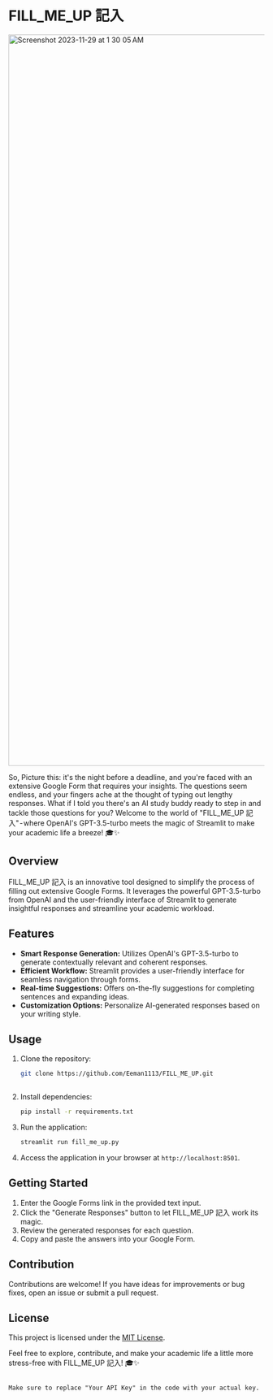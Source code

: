 # FILL_ME_UP 記入
<img width="1440" align="centre" alt="Screenshot 2023-11-29 at 1 30 05 AM" src="https://github.com/Eeman1113/FILL_ME_UP/assets/54275491/6bb49ce6-65d7-49e4-97fe-d5bf0bec3c5a">

So, Picture this: it's the night before a deadline, and you're faced with an extensive Google Form that requires your insights. The questions seem endless, and your fingers ache at the thought of typing out lengthy responses. What if I told you there's an AI study buddy ready to step in and tackle those questions for you? Welcome to the world of "FILL_ME_UP 記入" - where OpenAI's GPT-3.5-turbo meets the magic of Streamlit to make your academic life a breeze! 🎓✨

## Overview

FILL_ME_UP 記入 is an innovative tool designed to simplify the process of filling out extensive Google Forms. It leverages the powerful GPT-3.5-turbo from OpenAI and the user-friendly interface of Streamlit to generate insightful responses and streamline your academic workload.

## Features

- **Smart Response Generation:** Utilizes OpenAI's GPT-3.5-turbo to generate contextually relevant and coherent responses.
- **Efficient Workflow:** Streamlit provides a user-friendly interface for seamless navigation through forms.
- **Real-time Suggestions:** Offers on-the-fly suggestions for completing sentences and expanding ideas.
- **Customization Options:** Personalize AI-generated responses based on your writing style.

## Usage

1. Clone the repository:

   ```bash
   git clone https://github.com/Eeman1113/FILL_ME_UP.git
  

2. Install dependencies:

   ```bash
   pip install -r requirements.txt
   ```

3. Run the application:

   ```bash
   streamlit run fill_me_up.py
   ```

4. Access the application in your browser at `http://localhost:8501`.

## Getting Started

1. Enter the Google Forms link in the provided text input.
2. Click the "Generate Responses" button to let FILL_ME_UP 記入 work its magic.
3. Review the generated responses for each question.
4. Copy and paste the answers into your Google Form.

## Contribution

Contributions are welcome! If you have ideas for improvements or bug fixes, open an issue or submit a pull request.

## License

This project is licensed under the [MIT License](LICENSE).

Feel free to explore, contribute, and make your academic life a little more stress-free with FILL_ME_UP 記入! 🎓✨
```

Make sure to replace "Your API Key" in the code with your actual key.
